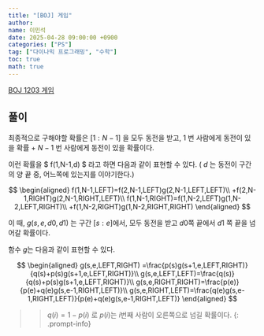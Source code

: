 ```yaml
---
title: "[BOJ] 게임"
author:
name: 이민석
date: 2025-04-28 09:00:00 +0900
categories: ["PS"]
tag: ["다이나믹 프로그래밍", "수학"]
toc: true
math: true
---
```


[BOJ 1203 게임](https://www.acmicpc.net/problem/1203)

## 풀이

최종적으로 구해야할 확률은 $[1 : N-1]$ 을 모두 동전을 받고, $1$ 번 사람에게 동전이 있을 확률 + $N-1$ 번 사람에게 동전이 있을 확률이다.

이런 확률을 $ f(1,N-1,d) $ 라고 하면 다음과 같이 표현할 수 있다. ( $d$ 는 동전이 구간의 양 끝 중, 어느쪽에 있는지를 이야기한다.)

$$
\begin{aligned}
f(1,N-1,LEFT)=f(2,N-1,LEFT)g(2,N-1,LEFT,LEFT)\\
+f(2,N-1,RIGHT)g(2,N-1,RIGHT,LEFT)\\
f(1,N-1,RIGHT)=f(1,N-2,LEFT)g(1,N-2,LEFT,RIGHT)\\
+f(1,N-2,RIGHT)g(1,N-2,RIGHT,RIGHT)
\end{aligned}
$$

이 때, $g(s,e,d0,d1)$ 는 구간 $[s:e]$에서, 모두 동전을 받고 $d0$쪽 끝에서 $d1$ 쪽 끝을 넘어갈 확률이다.

함수 $g$는 다음과 같이 표현할 수 있다.

$$
\begin{aligned}
g(s,e,LEFT,RIGHT) =\frac{p(s)g(s+1,e,LEFT,RIGHT)}{q(s)+p(s)g(s+1,e,LEFT,RIGHT)}\\
g(s,e,LEFT,LEFT)=\frac{q(s)}{q(s)+p(s)g(s+1,e,LEFT,RIGHT)}\\
g(s,e,RIGHT,RIGHT)=\frac{p(e)}{p(e)+q(e)g(s,e-1,RIGHT,LEFT)}\\
g(s,e,RIGHT,LEFT)=\frac{q(e)g(s,e-1,RIGHT,LEFT)}{p(e)+q(e)g(s,e-1,RIGHT,LEFT)}
\end{aligned}
$$

>>$q(i)=1-p(i)$ 로 $p(i)$는 $i$번째 사람이 오른쪽으로 넘길 확률이다.
{: .prompt-info}

